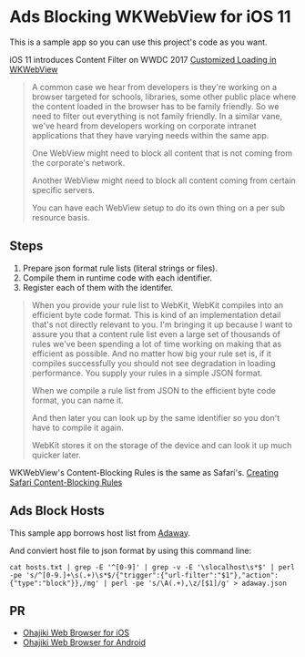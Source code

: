 # Ads Blocking WKWebView for iOS 11

This is a sample app so you can use this project's code as you want.

iOS 11 introduces Content Filter on WWDC 2017 [Customized Loading in WKWebView](https://developer.apple.com/videos/play/wwdc2017/220/)

> A common case we hear from developers is they're working on a browser targeted for schools, libraries, some other public place where the content loaded in the browser has to be family friendly. So we need to filter out everything is not family friendly. In a similar vane, we've heard from developers working on corporate intranet applications that they have varying needs within the same app.
>
> One WebView might need to block all content that is not coming from the corporate's network.
>
> Another WebView might need to block all content coming from certain specific servers.
>
> You can have each WebView setup to do its own thing on a per sub resource basis.

## Steps

1. Prepare json format rule lists (literal strings or files).
2. Compile them in runtime code with each identifier.
3. Register each of them with the identifer.

> When you provide your rule list to WebKit, WebKit compiles into an efficient byte code format. This is kind of an implementation detail that's not directly relevant to you. I'm bringing it up because I want to assure you that a content rule list even a large set of thousands of rules we've been spending a lot of time working on making that as efficient as possible. And no matter how big your rule set is, if it compiles successfully you should not see degradation in loading performance. You supply your rules in a simple JSON format.
>
>
> When we compile a rule list from JSON to the efficient byte code format, you can name it.
> 
> And then later you can look up by the same identifier so you don't have to compile it again.
> 
> WebKit stores it on the storage of the device and can look it up much quicker later.


WKWebView's Content-Blocking Rules is the same as Safari's.
[Creating Safari Content-Blocking Rules](https://developer.apple.com/library/content/documentation/Extensions/Conceptual/ContentBlockingRules/CreatingRules/CreatingRules.htmle)


## Ads Block Hosts
This sample app borrows host list from [Adaway](https://github.com/AdAway/AdAway/wiki/HostsSources).

And conviert host file to json format by using this command line:

`cat hosts.txt | grep -E '^[0-9]' | grep -v -E '\slocalhost\s*$' | perl -pe 's/^[0-9.]+\s(.+)\s*$/{"trigger":{"url-filter":"$1"},"action":{"type":"block"}},/mg' | perl -pe 's/\A(.+),\z/[$1]/g' > adaway.json`



## PR

* [Ohajiki Web Browser for iOS](http://en.ohajiki.ios-web.com/)
* [Ohajiki Web Browser for Android](https://play.google.com/store/apps/details?id=co.fukuyama.android.ohajiki)
